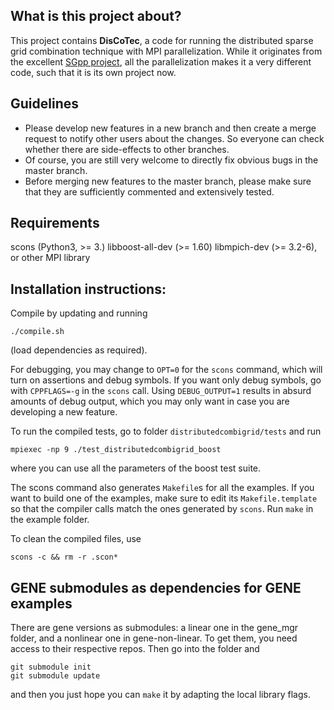 What is this project about?
---------------------------
This project contains __DisCoTec__, a code for running the distributed sparse grid combination technique with MPI parallelization. While it originates from the excellent [SGpp project](https://github.com/SGpp/SGpp), all the parallelization makes it a very different code, such that it is its own project now.

Guidelines
---------
*  Please develop new features in a new branch and then create a merge request 
to notify other users about the changes. So everyone can check whether there are 
side-effects to other branches.
* Of course, you are still very welcome to directly fix obvious bugs in the 
master branch.
* Before merging new features to the master branch, please make sure that they
are sufficiently commented and extensively tested.

Requirements
--------------
scons (Python3, >= 3.)
libboost-all-dev (>= 1.60)
libmpich-dev (>= 3.2-6), or other MPI library


Installation instructions: 
--------------------------
Compile by updating and running
```
./compile.sh
``` 
(load dependencies as required).

For debugging, you may change to `OPT=0` for the `scons` command, which will turn on assertions and debug symbols. If you want only debug symbols, go with `CPPFLAGS=-g` in the `scons` call. Using `DEBUG_OUTPUT=1` results in absurd amounts of debug output, which you may only want in case you are developing a new feature.

To run the compiled tests, go to folder `distributedcombigrid/tests` and run
```
mpiexec -np 9 ./test_distributedcombigrid_boost
```
where you can use all the parameters of the boost test suite.

The scons command also generates `Makefile`s for all the examples. If you want to build one of the examples, make sure to edit its `Makefile.template` so that the compiler calls match the ones generated by `scons`. Run `make` in the example folder.

To clean the compiled files, use
```
scons -c && rm -r .scon*
```


GENE submodules as dependencies for GENE examples
----------------
There are gene versions as submodules: a linear one in the gene_mgr folder, and 
a nonlinear one in gene-non-linear. To get them, you need access to their 
respective repos. Then go into the folder and

```
git submodule init
git submodule update
```
and then you just hope you can `make` it by adapting the local library flags.
